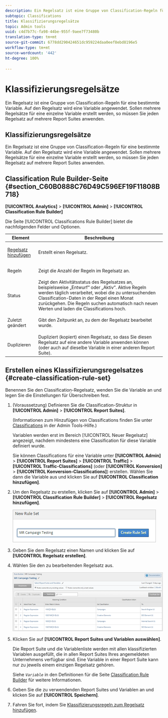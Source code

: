 ```yaml
---
description: Ein Regelsatz ist eine Gruppe von Classification-Regeln für eine bestimmte Variable. Auf den Regelsatz wird eine Variable angewendet. Sollen mehrere Regelsätze für eine einzelne Variable erstellt werden, so müssen Sie jeden Regelsatz auf mehrere Report Suites anwenden.
subtopic: Classifications
title: Klassifizierungsregelsätze
topic: Admin tools
uuid: c4d7b77c-fa98-44be-955f-9aee7f73480b
translation-type: tm+mt
source-git-commit: 6778dd290424651dc959224daa0eef8ebd8196e5
workflow-type: tm+mt
source-wordcount: '442'
ht-degree: 100%

---
```



# Klassifizierungsregelsätze

Ein Regelsatz ist eine Gruppe von Classification-Regeln für eine bestimmte Variable. Auf den Regelsatz wird eine Variable angewendet. Sollen mehrere Regelsätze für eine einzelne Variable erstellt werden, so müssen Sie jeden Regelsatz auf mehrere Report Suites anwenden.

## Klassifizierungsregelsätze

Ein Regelsatz ist eine Gruppe von Classification-Regeln für eine bestimmte Variable. Auf den Regelsatz wird eine Variable angewendet. Sollen mehrere Regelsätze für eine einzelne Variable erstellt werden, so müssen Sie jeden Regelsatz auf mehrere Report Suites anwenden.

## Classification Rule Builder-Seite {#section_C60B0888C76D49C596EF19F11808B718}

**[!UICONTROL Analytics]** > **[!UICONTROL Admin]** > **[!UICONTROL Classification Rule Builder]**

Die Seite [!UICONTROL Classifications Rule Builder] bietet die nachfolgenden Felder und Optionen.

<table id="table_A5D92409969747E39E041216A5AA32CD"> 
 <thead> 
  <tr> 
   <th colname="col1" class="entry"> Element </th> 
   <th colname="col2" class="entry"> Beschreibung </th> 
  </tr> 
 </thead>
 <tbody> 
  <tr> 
   <td colname="col1"> <p><a href="/help/components/classifications/crb/classification-rule-set.md"  > Regelsatz hinzufügen</a> </p> </td> 
   <td colname="col2"> <p>Erstellt einen Regelsatz. </p> </td> 
  </tr> 
  <tr> 
   <td colname="col1"> <p>Regeln </p> </td> 
   <td colname="col2"> Zeigt die Anzahl der Regeln im Regelsatz an. </td> 
  </tr> 
  <tr> 
   <td colname="col1"> <p>Status </p> </td> 
   <td colname="col2"> Zeigt den Aktivitätsstatus des Regelsatzes an, beispielsweise „Entwurf“ oder „Aktiv“. Aktive Regeln werden täglich verarbeitet, wobei die zu untersuchenden Classification-Daten in der Regel einen Monat zurückgehen. Die Regeln suchen automatisch nach neuen Werten und laden die Classifications hoch. </td> 
  </tr> 
  <tr> 
   <td colname="col1"> <p>Zuletzt geändert </p> </td> 
   <td colname="col2"> Gibt den Zeitpunkt an, zu dem der Regelsatz bearbeitet wurde. </td> 
  </tr> 
  <tr> 
   <td colname="col1"> <p>Duplizieren </p> </td> 
   <td colname="col2"> Dupliziert (kopiert) einen Regelsatz, so dass Sie diesen Regelsatz auf eine andere Variable anwenden können (oder auch auf dieselbe Variable in einer anderen Report Suite). </td> 
  </tr> 
 </tbody> 
</table>

## Erstellen eines Klassifizierungsregelsatzes {#create-classification-rule-set}

Benennen Sie den Classification-Regelsatz, wenden Sie die Variable an und legen Sie die Einstellungen für Überschreiben fest.

1. (Voraussetzung) Definieren Sie die Classification-Struktur in **[!UICONTROL Admin]** > **[!UICONTROL Report Suites]**.

   (Informationen zum Hinzufügen von Classifications finden Sie unter [Classifications](https://docs.adobe.com/content/help/de-DE/analytics/components/classifications/c-classifications.html) in der Admin Tools-Hilfe.)

   Variablen werden erst im Bereich [!UICONTROL Neuer Regelsatz] angezeigt, nachdem mindestens eine Classification für diese Variable definiert wurde.

   Sie können Classifications für eine Variable unter **[!UICONTROL Admin]** > **[!UICONTROL Report Suites]** > **[!UICONTROL Traffic]** > **[!UICONTROL Traffic-Classifications]** (oder **[!UICONTROL Konversion]** > **[!UICONTROL Konversion-Classifications]**) erstellen. Wählen Sie dann die Variable aus und klicken Sie auf **[!UICONTROL Classification hinzufügen]**.

1. Um den Regelsatz zu erstellen, klicken Sie auf **[!UICONTROL Admin]** > **[!UICONTROL Classification Rule Builder]** > **[!UICONTROL Regelsatz hinzufügen]**.

   ![](assets/new_rule_set.png)

1. Geben Sie dem Regelsatz einen Namen und klicken Sie auf **[!UICONTROL Regelsatz erstellen]**.
1. Wählen Sie den zu bearbeitenden Regelsatz aus.

   ![](assets/classification_rules_page.png)

1. Klicken Sie auf **[!UICONTROL Report Suites und Variablen auswählen]**.

   Die Report Suite und die Variablenliste werden mit allen klassifizierten Variablen ausgefüllt, die in allen Report Suites Ihres angemeldeten Unternehmens verfügbar sind. Eine Variable in einer Report Suite kann nur zu jeweils einem einzigen Regelsatz gehören.

   Siehe *`Variable`* in den Definitionen für die Seite [Classification Rule Builder](/help/components/classifications/crb/classification-rule-definitions.md) für weitere Informationen.
1. Geben Sie die zu verwendenden Report Suites und Variablen an und klicken Sie auf **[!UICONTROL Speichern]**.
1. Fahren Sie fort, indem Sie [Klassifizierungsregeln zum Regelsatz hinzufügen](/help/components/classifications/crb/classification-rule-set.md).
